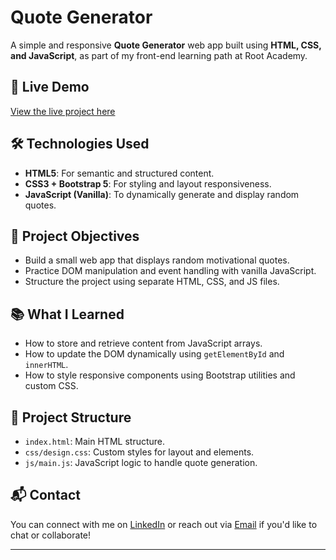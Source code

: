 # Quote Generator

A simple and responsive **Quote Generator** web app built using **HTML, CSS, and JavaScript**, as part of my front-end learning path at Root Academy.

## 🚀 Live Demo

[View the live project here](https://maryammagdy123.github.io/Quote-Generator/) 

## 🛠️ Technologies Used

- **HTML5**: For semantic and structured content.
- **CSS3 + Bootstrap 5**: For styling and layout responsiveness.
- **JavaScript (Vanilla)**: To dynamically generate and display random quotes.

## 🎯 Project Objectives

- Build a small web app that displays random motivational quotes.
- Practice DOM manipulation and event handling with vanilla JavaScript.
- Structure the project using separate HTML, CSS, and JS files.

## 📚 What I Learned

- How to store and retrieve content from JavaScript arrays.
- How to update the DOM dynamically using `getElementById` and `innerHTML`.
- How to style responsive components using Bootstrap utilities and custom CSS.

## 📂 Project Structure

- `index.html`: Main HTML structure.
- `css/design.css`: Custom styles for layout and elements.
- `js/main.js`: JavaScript logic to handle quote generation.


## 📬 Contact

You can connect with me on [LinkedIn](https://www.linkedin.com/in/maryammagdy123/) or reach out via [Email](mailto:your.email@example.com) if you'd like to chat or collaborate!

---
